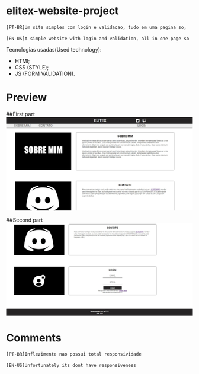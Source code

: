 # elitex-website-project
```
[PT-BR]Um site simples com login e validacao, tudo em uma pagina so;
```
```
[EN-US]A simple website with login and validation, all in one page so
```
Tecnologias usadas(Used technology):
* HTMl;
* CSS (STYLE);
* JS (FORM VALIDATION).

# Preview
##First part
![elitex1](image/git/elitex1.jpg)

##Second part
![elitex2](image/git/elitex2.jpg)


# Comments
```
[PT-BR]Inflezimente nao possui total responsividade
```
```
[EN-US]Unfortunately its dont have responsiveness
```
